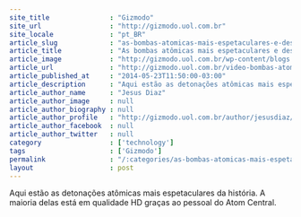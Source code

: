 ```yaml
---
site_title               : "Gizmodo"
site_url                 : "http://gizmodo.uol.com.br"
site_locale              : "pt_BR"
article_slug             : "as-bombas-atomicas-mais-espetaculares-e-destrutivas-da-historia"
article_title            : "As bombas atômicas mais espetaculares e destrutivas da história"
article_image            : "http://gizmodo.uol.com.br/wp-content/blogs.dir/8/files/2014/05/explosao-bomba-nuclear-2.gif"
article_url              : "http://gizmodo.uol.com.br/video-bombas-atomicas/"
article_published_at     : "2014-05-23T11:50:00-03:00"
article_description      : "Aqui estão as detonações atômicas mais espetaculares da história. A maioria delas está em qualidade HD graças ao pessoal do Atom Central."
article_author_name      : "Jesus Diaz"
article_author_image     : null
article_author_biography : null
article_author_profile   : "http://gizmodo.uol.com.br/author/jesusdiaz/"
article_author_facebook  : null
article_author_twitter   : null
category                 : ['technology']
tags                     : ['Gizmodo']
permalink                : "/:categories/as-bombas-atomicas-mais-espetaculares-e-destrutivas-da-historia/"
layout                   : post
---
```


Aqui estão as detonações atômicas mais espetaculares da história. A maioria delas está em qualidade HD graças ao pessoal do Atom Central.
